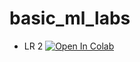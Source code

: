# basic_ml_labs

* LR 2 [![Open In Colab](https://colab.research.google.com/assets/colab-badge.svg)](https://colab.research.google.com/github/sigord/basic_ml_labs/blob/main/LR_2.ipynb)
